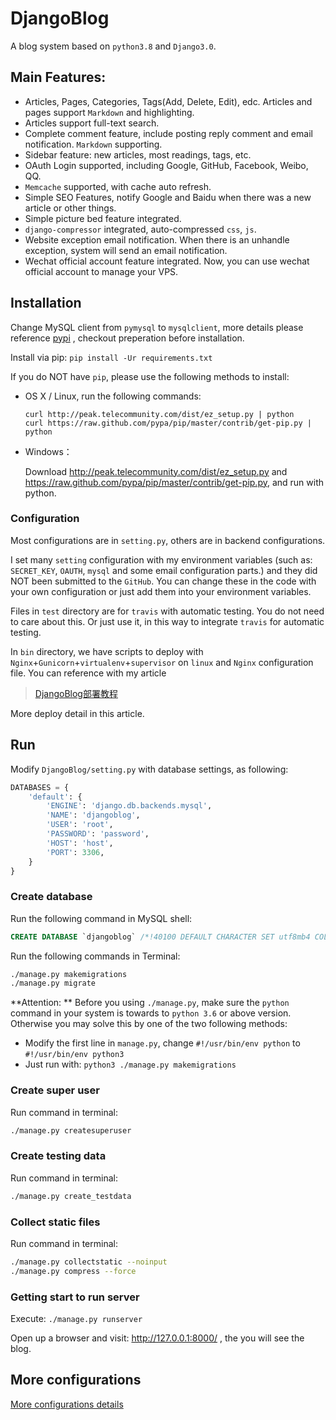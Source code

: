 # DjangoBlog

A blog system based on `python3.8` and `Django3.0`.


## Main Features:
- Articles, Pages, Categories, Tags(Add, Delete, Edit), edc. Articles and pages support `Markdown` and highlighting.
- Articles support full-text search.
- Complete comment feature, include posting reply comment and email notification. `Markdown` supporting.
- Sidebar feature: new articles, most readings, tags, etc.
- OAuth Login supported, including Google, GitHub, Facebook, Weibo, QQ.
- `Memcache` supported, with cache auto refresh.
- Simple SEO Features, notify Google and Baidu when there was a new article or other things.
- Simple picture bed feature integrated.
- `django-compressor` integrated, auto-compressed `css`, `js`.
- Website exception email notification. When there is an unhandle exception, system will send an email notification.
- Wechat official account feature integrated. Now, you can use wechat official account to manage your VPS.

## Installation
Change MySQL client from `pymysql` to `mysqlclient`, more details please reference [pypi](https://pypi.org/project/mysqlclient/) , checkout preperation before installation.

Install via pip: `pip install -Ur requirements.txt`

If you do NOT have `pip`, please use the following methods to install:
- OS X / Linux, run the following commands: 

    ```
    curl http://peak.telecommunity.com/dist/ez_setup.py | python
    curl https://raw.github.com/pypa/pip/master/contrib/get-pip.py | python
    ```

- Windows：

    Download http://peak.telecommunity.com/dist/ez_setup.py and https://raw.github.com/pypa/pip/master/contrib/get-pip.py, and run with python. 

### Configuration
Most configurations are in `setting.py`, others are in backend configurations.

I set many `setting` configuration with my environment variables (such as: `SECRET_KEY`, `OAUTH`, `mysql` and some email configuration parts.) and they did NOT been submitted to the `GitHub`. You can change these in the code with your own configuration or just add them into your environment variables.

Files in `test` directory are for `travis` with automatic testing. You do not need to care about this. Or just use it, in this way to integrate `travis` for automatic testing.

In `bin` directory, we have scripts to deploy with `Nginx`+`Gunicorn`+`virtualenv`+`supervisor` on `linux` and `Nginx` configuration file. You can reference with my article

>[DjangoBlog部署教程](https://www.lylinux.net/article/2019/8/5/58.html)

More deploy detail in this article.

## Run

Modify `DjangoBlog/setting.py` with database settings, as following:

```python
DATABASES = {
    'default': {
        'ENGINE': 'django.db.backends.mysql',
        'NAME': 'djangoblog',
        'USER': 'root',
        'PASSWORD': 'password',
        'HOST': 'host',
        'PORT': 3306,
    }
}
```

### Create database
Run the following command in MySQL shell:
```sql
CREATE DATABASE `djangoblog` /*!40100 DEFAULT CHARACTER SET utf8mb4 COLLATE utf8mb4_unicode_ci */;
```

Run the following commands in Terminal:
```bash
./manage.py makemigrations
./manage.py migrate
```

**Attention: ** Before you using `./manage.py`, make sure the `python` command in your system is towards to `python 3.6` or above version. Otherwise you may solve this by one of the two following methods:
- Modify the first line in `manage.py`, change `#!/usr/bin/env python` to `#!/usr/bin/env python3`
- Just run with: `python3 ./manage.py makemigrations`

### Create super user

Run command in terminal:
```bash
./manage.py createsuperuser
```

### Create testing data
Run command in terminal:
```bash
./manage.py create_testdata
```

### Collect static files
Run command in terminal:
```bash
./manage.py collectstatic --noinput
./manage.py compress --force
```

### Getting start to run server
Execute: `./manage.py runserver`

Open up a browser and visit: http://127.0.0.1:8000/ , the you will see the blog.

## More configurations
[More configurations details](/docs/config-en.md)
